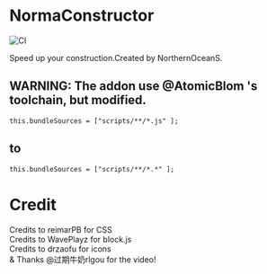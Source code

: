# NormaConstructor

![CI](https://github.com/NorthernOceanS/NormaConstructor/workflows/CI/badge.svg)

Speed up your construction.Created by NorthernOceanS.

## WARNING: The addon use @AtomicBlom 's toolchain, but modified.
```
this.bundleSources = ["scripts/**/*.js" ];
```
## to
```
this.bundleSources = ["scripts/**/*.*" ];
```
# Credit
Credits to reimarPB for CSS  
Credits to WavePlayz for block.js  
Credits to drzaofu for icons  
& Thanks @过期牛奶rlgou for the video!